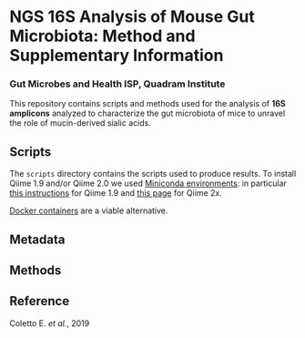 # NGS 16S Analysis of Mouse Gut Microbiota: Method and Supplementary Information
### Gut Microbes and Health ISP, Quadram Institute


This repository contains scripts and methods used for the analysis of 
**16S amplicons** analyzed to characterize the gut microbiota of 
mice to unravel the role of mucin-derived sialic acids.


## Scripts

The `scripts` directory contains the scripts used to produce results. 
To install Qiime 1.9 and/or Qiime 2.0 we used [Miniconda environments](https://docs.conda.io/projects/conda/en/latest/user-guide/tasks/manage-environments.html): in particular [this instructions](https://hub.docker.com/search?q=qiime&type=image) for Qiime 1.9 and [this page](https://docs.qiime2.org/2019.1/install/native/) for Qiime 2x.

[Docker containers](https://hub.docker.com/search?q=qiime&type=image) are a viable alternative.


## Metadata

## Methods

## Reference

Coletto E. _et al._, 2019
